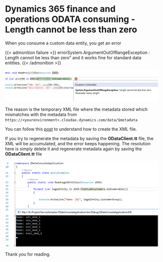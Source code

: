# Dynamics 365 finance and operations ODATA consuming - Length cannot be less than zero

When you consume a custom data entity, you get an error

{{< admonition failure >}}
errorSystem.ArgumentOutOfRangeException : Length cannot be less than zero” and it works fine for standard data entities.
{{< /admonition >}}

![Image](/imagesposts/Dynamics-365-finance-and-operations-ODATA-consuming-Length-cannot-be-less-than-zero_1.png)


The reason is the temporary XML file where the metadata stored which mismatches with the metadata from `https://<yourenvironment>.cloudax.dynamics.com/data/$metadata`

You can follow this [post](https://nuxulu.com/2019/12/16/Consuming-Dynamics-365-Finance-and-Operations-OData-services-from-NET.html) to understand how to create the XML file.

If you try to regenerate the metadata by saving the **ODataClient.tt** file, the XML will be accumulated, and the error keeps happening. 
The resolution here is simply delete it and regenerate metadata again by saving the **ODataClient.tt** file

![Image](/imagesposts/Dynamics-365-finance-and-operations-ODATA-consuming-Length-cannot-be-less-than-zero_2.png)

Thank you for reading.

